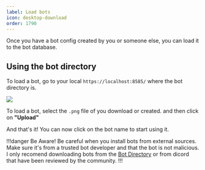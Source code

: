 ```yaml
---
label: Load bots
icon: desktop-download
order: 1790
---
```


Once you have a bot config created by you or someone else, you can load it to the bot database.

## Using the bot directory

To load a bot, go to your local `https://localhost:8585/` where the bot directory is.

![](/assets/bot_directory.png)

To load a bot, select the `.png` file of you download or created. and then click on **"Upload"**

And that's it! You can now click on the bot name to start using it.

!!!danger Be Aware!
Be careful when you install bots from external sources. Make sure it's from a trusted bot developer and that the bot is not malicious. I only recomend downloading bots from the [Bot Directory](https://bots.miku.gg) or from dicord that have been reviewed by the community.
!!!